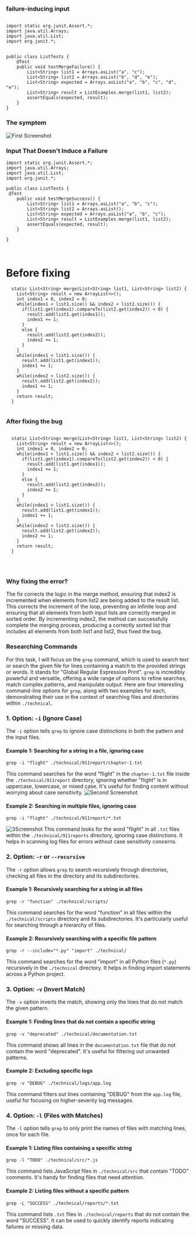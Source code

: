 ### failure-inducing input

```

import static org.junit.Assert.*;
import java.util.Arrays;
import java.util.List;
import org.junit.*;


public class ListTests {
    @Test
    public void testMergeFailure() {
        List<String> list1 = Arrays.asList("a", "c");
        List<String> list2 = Arrays.asList("b", "d", "e");
        List<String> expected = Arrays.asList("a", "b", "c", "d", "e");
        List<String> result = ListExamples.merge(list1, list2);
        assertEquals(expected, result);
    }
}

```
### The symptom
![First Screenshot](f1.png)

### Input That Doesn't Induce a Failure

```
import static org.junit.Assert.*;
import java.util.Arrays;
import java.util.List;
import org.junit.*;

public class ListTests {
 @Test
    public void testMergeSuccess() {
        List<String> list1 = Arrays.asList("a", "b", "c");
        List<String> list2 = Arrays.asList();
        List<String> expected = Arrays.asList("a", "b", "c");
        List<String> result = ListExamples.merge(list1, list2);
        assertEquals(expected, result); 
    }

}



```


# Before fixing
```
  static List<String> merge(List<String> list1, List<String> list2) {
    List<String> result = new ArrayList<>();
    int index1 = 0, index2 = 0;
    while(index1 < list1.size() && index2 < list2.size()) {
      if(list1.get(index1).compareTo(list2.get(index2)) < 0) {
        result.add(list1.get(index1));
        index1 += 1;
      }
      else {
        result.add(list2.get(index2));
        index2 += 1;
      }
    }
    while(index1 < list1.size()) {
      result.add(list1.get(index1));
      index1 += 1;
    }
    while(index2 < list2.size()) {
      result.add(list2.get(index2));
      index1 += 1;
    }
    return result;
  }


```


### After fixing the bug
```

  static List<String> merge(List<String> list1, List<String> list2) {
    List<String> result = new ArrayList<>();
    int index1 = 0, index2 = 0;
    while(index1 < list1.size() && index2 < list2.size()) {
      if(list1.get(index1).compareTo(list2.get(index2)) < 0) {
        result.add(list1.get(index1));
        index1 += 1;
      }
      else {
        result.add(list2.get(index2));
        index2 += 1;
      }
    }
    while(index1 < list1.size()) {
      result.add(list1.get(index1));
      index1 += 1;
    }
    while(index2 < list2.size()) {
      result.add(list2.get(index2));
      index2 += 1;
    }
    return result;
  }




```

### Why fixing the error?

The fix corrects the logic in the merge method, ensuring that index2 is incremented when elements from list2 are being added to the result list. 
This corrects the increment of the loop, preventing an infinite loop and ensuring that all elements from both input lists are correctly merged in sorted order. By incrementing index2, the method can successfully complete the merging process, producing a correctly sorted list that includes all elements from both list1 and list2, thus fixed the bug.


### Researching Commands

For this task, I will focus on the `grep` command, which is used to search text or search the given file for lines containing a match to the provided strings or words. It stands for "Global Regular Expression Print". `grep` is incredibly powerful and versatile, offering a wide range of options to refine searches, match complex patterns, and manipulate output. Here are four interesting command-line options for `grep`, along with two examples for each, demonstrating their use in the context of searching files and directories within `./technical`.

### 1. Option: `-i` (Ignore Case)

The `-i` option tells `grep` to ignore case distinctions in both the pattern and the input files.

#### Example 1: Searching for a string in a file, ignoring case

```
grep -i "flight" ./technical/911report/chapter-1.txt
```

This command searches for the word "flight" in the `chapter-1.txt` file inside the `./technical/911report` directory, ignoring whether "flight" is in uppercase, lowercase, or mixed case. It's useful for finding content without worrying about case sensitivity.
![Second Screenshot](f2.png)

#### Example 2: Searching in multiple files, ignoring case

```
grep -i "flight" ./technical/911report/*.txt
```
![3Screenshot](f3.png)
This command looks for the word "flight" in all `.txt` files within the `./technical/911reports` directory, ignoring case distinctions. It helps in scanning log files for errors without case sensitivity concerns.

### 2. Option: `-r` or `--recursive`

The `-r` option allows `grep` to search recursively through directories, checking all files in the directory and its subdirectories.

#### Example 1: Recursively searching for a string in all files

```
grep -r "function" ./technical/scripts/
```

This command searches for the word "function" in all files within the `./technical/scripts` directory and its subdirectories. It's particularly useful for searching through a hierarchy of files.

#### Example 2: Recursively searching with a specific file pattern

```
grep -r --include="*.py" "import" ./technical/
```

This command searches for the word "import" in all Python files (`*.py`) recursively in the `./technical` directory. It helps in finding import statements across a Python project.

### 3. Option: `-v` (Invert Match)

The `-v` option inverts the match, showing only the lines that do not match the given pattern.

#### Example 1: Finding lines that do not contain a specific string

```
grep -v "deprecated" ./technical/documentation.txt
```

This command shows all lines in the `documentation.txt` file that do not contain the word "deprecated". It's useful for filtering out unwanted patterns.

#### Example 2: Excluding specific logs

```
grep -v "DEBUG" ./technical/logs/app.log
```

This command filters out lines containing "DEBUG" from the `app.log` file, useful for focusing on higher-severity log messages.

### 4. Option: `-l` (Files with Matches)

The `-l` option tells `grep` to only print the names of files with matching lines, once for each file.

#### Example 1: Listing files containing a specific string

```
grep -l "TODO" ./technical/src/*.js
```

This command lists JavaScript files in `./technical/src` that contain "TODO" comments. It's handy for finding files that need attention.

#### Example 2: Listing files without a specific pattern

```
grep -L "SUCCESS" ./technical/reports/*.txt
```

This command lists `.txt` files in `./technical/reports` that do not contain the word "SUCCESS". It can be used to quickly identify reports indicating failures or missing data.


